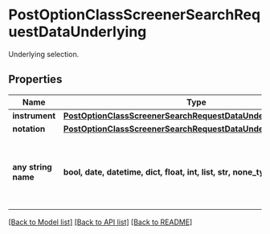 # PostOptionClassScreenerSearchRequestDataUnderlying

Underlying selection.

## Properties
Name | Type | Description | Notes
------------ | ------------- | ------------- | -------------
**instrument** | [**PostOptionClassScreenerSearchRequestDataUnderlyingInstrument**](PostOptionClassScreenerSearchRequestDataUnderlyingInstrument.md) |  | [optional] 
**notation** | [**PostOptionClassScreenerSearchRequestDataUnderlyingNotation**](PostOptionClassScreenerSearchRequestDataUnderlyingNotation.md) |  | [optional] 
**any string name** | **bool, date, datetime, dict, float, int, list, str, none_type** | any string name can be used but the value must be the correct type | [optional]

[[Back to Model list]](../README.md#documentation-for-models) [[Back to API list]](../README.md#documentation-for-api-endpoints) [[Back to README]](../README.md)


